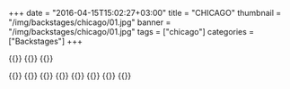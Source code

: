 +++
date = "2016-04-15T15:02:27+03:00"
title = "CHICAGO"
thumbnail = "/img/backstages/chicago/01.jpg"
banner = "/img/backstages/chicago/01.jpg"
tags = ["chicago"]
categories = ["Backstages"]
+++

{{<mkimage src="/img/backstages/chicago/01.jpg">}}
{{<mkimage src="/img/backstages/chicago/02.jpg">}}
{{<mkimage src="/img/backstages/chicago/03.jpg">}}
<!-- {{<mkimage src="/img/backstages/chicago/04.jpg">}} -->
{{<mkimage src="/img/backstages/chicago/05.jpg">}}
{{<mkimage src="/img/backstages/chicago/06.jpg">}}
{{<mkimage src="/img/backstages/chicago/07.jpg">}}
{{<mkimage src="/img/backstages/chicago/08.jpg">}}
{{<mkimage src="/img/backstages/chicago/09.jpg">}}
{{<mkimage src="/img/backstages/chicago/10.jpg">}}
{{<mkimage src="/img/backstages/chicago/11.jpg">}}
{{<mkimage src="/img/backstages/chicago/12.jpg">}}
